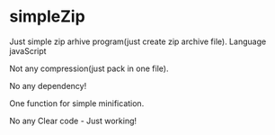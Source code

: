 # simpleZip
Just simple zip arhive program(just create zip archive file). 
Language javaScript

Not any compression(just pack in one file).

No any dependency!

One function for simple minification.

No any Clear code - Just working!

